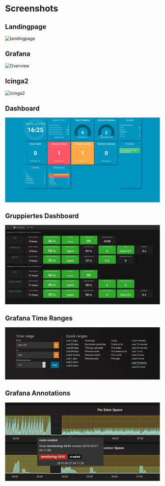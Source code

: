 Screenshots
===========



## Landingpage
![landingpage](../assets/monitoring-toolbox.gif)

## Grafana
![Overview](../assets/grafana.gif)

## Icinga2
![icinga2](../assets/icinga2.gif)

## Dashboard
![dashboard](../assets/monitoring_3.png)

## Gruppiertes Dashboard
![grouped-dashboard](../assets/overview_grouped_by.png)

## Grafana Time Ranges
![Time Ranges](../assets/21-time-ranges.png)

## Grafana Annotations
![Annotation](../assets/22-annotations.png)

